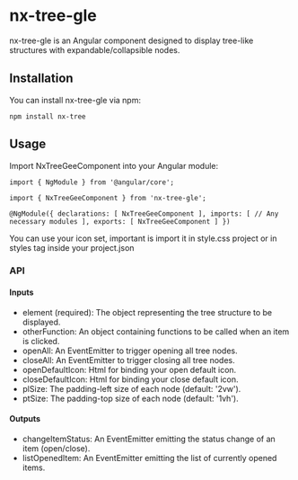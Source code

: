 # nx-tree-gle
nx-tree-gle is an Angular component designed to display tree-like structures with expandable/collapsible nodes.

## Installation
You can install nx-tree-gle via npm:

`npm install nx-tree`

## Usage
Import NxTreeGeeComponent into your Angular module:

`import { NgModule } from '@angular/core';`

`import { NxTreeGeeComponent } from 'nx-tree-gle';`

`@NgModule({
declarations: [
NxTreeGeeComponent
],
imports: [
// Any necessary modules
],
exports: [
NxTreeGeeComponent
]
})`

You can use your icon set, important is import it in style.css project or in styles tag inside your project.json


### API
#### Inputs
* element (required): The object representing the tree structure to be displayed.
* otherFunction: An object containing functions to be called when an item is clicked.
* openAll: An EventEmitter to trigger opening all tree nodes.
* closeAll: An EventEmitter to trigger closing all tree nodes.
* openDefaultIcon: Html for binding your open default icon.
* closeDefaultIcon: Html for binding your close default icon.
* plSize: The padding-left size of each node (default: '2vw').
* ptSize: The padding-top size of each node (default: '1vh').

#### Outputs
* changeItemStatus: An EventEmitter emitting the status change of an item (open/close).
* listOpenedItem: An EventEmitter emitting the list of currently opened items.
